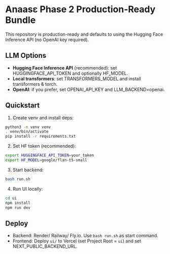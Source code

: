# Anaasɛ Phase 2 Production-Ready Bundle

This repository is production-ready and defaults to using the Hugging Face Inference API (no OpenAI key required).

## LLM Options
- **Hugging Face Inference API** (recommended): set HUGGINGFACE_API_TOKEN and optionally HF_MODEL.
- **Local transformers**: set TRANSFORMERS_MODEL and install transformers & torch.
- **OpenAI**: if you prefer, set OPENAI_API_KEY and LLM_BACKEND=openai.

## Quickstart
1. Create venv and install deps:

```bash
python3 -m venv venv
. venv/bin/activate
pip install -r requirements.txt
```

2. Set HF token (recommended):

```bash
export HUGGINGFACE_API_TOKEN=your_token
export HF_MODEL=google/flan-t5-small
```

3. Start backend:

```bash
bash run.sh
```

4. Run UI locally:

```bash
cd ui
npm install
npm run dev
```

## Deploy
- Backend: Render/ Railway/ Fly.io. Use `bash run.sh` as start command.
- Frontend: Deploy `ui/` to Vercel (set Project Root = `ui`) and set NEXT_PUBLIC_BACKEND_URL.
